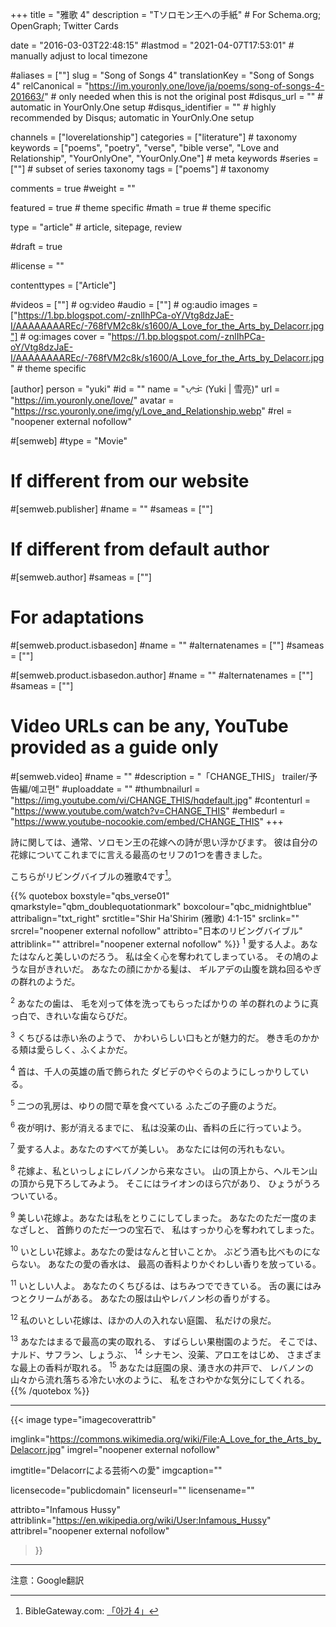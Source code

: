 +++
title = "雅歌 4"
description = "Tソロモン王への手紙"  # For Schema.org; OpenGraph; Twitter Cards

date = "2016-03-03T22:48:15"
#lastmod = "2021-04-07T17:53:01"                 # manually adjust to local timezone

#aliases = [""]
slug = "Song of Songs 4"
translationKey = "Song of Songs 4"
relCanonical = "https://im.youronly.one/love/ja/poems/song-of-songs-4-201663/"														# only needed when this is not the original post
#disqus_url = ""                                                    # automatic in YourOnly.One setup
#disqus_identifier = ""                                             # highly recommended by Disqus; automatic in YourOnly.One setup

channels = ["loverelationship"]
categories = ["literature"]														# taxonomy
keywords = ["poems", "poetry", "verse", "bible verse", "Love and Relationship", "YourOnlyOne", "YourOnly.One"]															# meta keywords
#series = [""]																# subset of series taxonomy
tags = ["poems"]																	# taxonomy

comments = true
#weight = ""

featured = true															# theme specific
#math = true																	# theme specific

type = "article"                                                           # article, sitepage, review

#draft = true

#license = ""

contenttypes = ["Article"]

#videos = [""]																# og:video
#audio = [""]																# og:audio
images = ["https://1.bp.blogspot.com/-znlIhPCa-oY/Vtg8dzJaE-I/AAAAAAAAREc/-768fVM2c8k/s1600/A_Love_for_the_Arts_by_Delacorr.jpg"]    # og:images
cover = "https://1.bp.blogspot.com/-znlIhPCa-oY/Vtg8dzJaE-I/AAAAAAAAREc/-768fVM2c8k/s1600/A_Love_for_the_Arts_by_Delacorr.jpg"       # theme specific

[author]
person = "yuki"
#id = ""
name = "ᜌᜓᜃᜒ (Yuki | 雪亮)"
url = "https://im.youronly.one/love/"
avatar = "https://rsc.youronly.one/img/y/Love_and_Relationship.webp"
#rel = "noopener external nofollow"

#[semweb]
#type = "Movie"

# If different from our website
#[semweb.publisher]
#name = ""
#sameas = [""]

# If different from default author
#[semweb.author]
#sameas = [""]

# For adaptations
#[semweb.product.isbasedon]
#name = ""
#alternatenames = [""]
#sameas = [""]

#[semweb.product.isbasedon.author]
#name = ""
#alternatenames = [""]
#sameas = [""]

# Video URLs can be any, YouTube provided as a guide only
#[semweb.video]
#name = ""
#description = "「CHANGE_THIS」 trailer/予告編/예고편"
#uploaddate = ""
#thumbnailurl = "https://img.youtube.com/vi/CHANGE_THIS/hqdefault.jpg"
#contenturl = "https://www.youtube.com/watch?v=CHANGE_THIS"
#embedurl = "https://www.youtube-nocookie.com/embed/CHANGE_THIS"
+++

詩に関しては、通常、ソロモン王の花嫁への詩が思い浮かびます。 彼は自分の花嫁についてこれまでに言える最高のセリフの1つを書きました。

こちらがリビングバイブルの雅歌4です[^a]。

[^a]: BibleGateway.com: [「아가 4」](https://www.biblegateway.com/passage/?search=Song+of+Songs+4&version=JLB)

<!--more-->

{{% quotebox boxstyle="qbs_verse01" qmarkstyle="qbm_doublequotationmark" boxcolour="qbc_midnightblue" attribalign="txt_right" srctitle="Shir Ha'Shirim (雅歌) 4:1-15" srclink="" srcrel="noopener external nofollow" attribto="日本のリビングバイブル" attriblink="" attribrel="noopener external nofollow" %}}
<sup>1</sup> 愛する人よ。あなたはなんと美しいのだろう。
私は全く心を奪われてしまっている。
その鳩のような目がきれいだ。
あなたの顔にかかる髪は、
ギルアデの山腹を跳ね回るやぎの群れのようだ。

<sup>2</sup> あなたの歯は、
毛を刈って体を洗ってもらったばかりの
羊の群れのように真っ白で、きれいな歯ならびだ。

<sup>3</sup> くちびるは赤い糸のようで、
かわいらしい口もとが魅力的だ。
巻き毛のかかる頬は愛らしく、ふくよかだ。

<sup>4</sup> 首は、千人の英雄の盾で飾られた
ダビデのやぐらのようにしっかりしている。

<sup>5</sup> 二つの乳房は、ゆりの間で草を食べている
ふたごの子鹿のようだ。

<sup>6</sup> 夜が明け、影が消えるまでに、
私は没薬の山、香料の丘に行っていよう。

<sup>7</sup> 愛する人よ。あなたのすべてが美しい。
あなたには何の汚れもない。

<sup>8</sup> 花嫁よ、私といっしょにレバノンから来なさい。
山の頂上から、ヘルモン山の頂から見下ろしてみよう。
そこにはライオンのほら穴があり、
ひょうがうろついている。

<sup>9</sup> 美しい花嫁よ。あなたは私をとりこにしてしまった。
あなたのただ一度のまなざしと、
首飾りのただ一つの宝石で、
私はすっかり心を奪われてしまった。

<sup>10</sup> いとしい花嫁よ。あなたの愛はなんと甘いことか。
ぶどう酒も比べものにならない。
あなたの愛の香水は、
最高の香料よりかぐわしい香りを放っている。

<sup>11</sup> いとしい人よ。
あなたのくちびるは、はちみつでできている。
舌の裏にはみつとクリームがある。
あなたの服は山やレバノン杉の香りがする。

<sup>12</sup> 私のいとしい花嫁は、ほかの人の入れない庭園、
私だけの泉だ。

<sup>13</sup> あなたはまるで最高の実の取れる、
すばらしい果樹園のようだ。
そこでは、ナルド、サフラン、しょうぶ、
<sup>14</sup> シナモン、没薬、アロエをはじめ、
さまざまな最上の香料が取れる。
<sup>15</sup> あなたは庭園の泉、湧き水の井戸で、
レバノンの山々から流れ落ちる冷たい水のように、
私をさわやかな気分にしてくれる。
{{% /quotebox %}}

-------

{{< image
  type="imagecoverattrib"

  imglink="https://commons.wikimedia.org/wiki/File:A_Love_for_the_Arts_by_Delacorr.jpg"
  imgrel="noopener external nofollow"

  imgtitle="Delacorrによる芸術への愛"
  imgcaption=""

  licensecode="publicdomain"
  licenseurl=""
  licensename=""

  attribto="Infamous Hussy"
  attriblink="https://en.wikipedia.org/wiki/User:Infamous_Hussy"
  attribrel="noopener external nofollow"
>}}

-------

注意：Google翻訳
